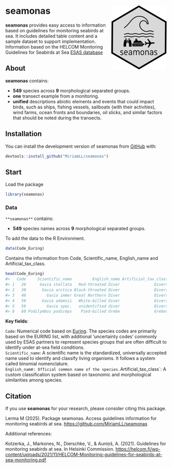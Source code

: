 
<!-- README.md is generated from README.Rmd. Please edit that file -->

# seamonas <img src="man/figures/seamonashexsticker.png" align="right" height="200" />

<!-- badges: start -->
<!-- badges: end -->

**seamonas** provides easy access to information based on guidelines for
monitoring seabirds at sea. It includes detailed table content and a
sample dataset to support implementation. Information based on the
HELCOM Monitoring Guidelines for Seabirds at Sea [ESAS
database](https://helcom.fi/wp-content/uploads/2021/11/HELCOM-Monitoring-guidelines-for-seabirds-at-sea-monitoring.pdf)

## About

**seamonas** contains:

- **549** species across **9** morphological separated groups.
- **one** transect example from a monitoring.
- **unified** descriptions abiotic elements and events that could impact
  birds, such as ships, fishing vessels, sailboats (with their
  activities), wind farms, ocean fronts and boundaries, oil slicks, and
  similar factors that should be noted during the transects.

## Installation

You can install the development version of seamonas from
[GitHub](https://github.com/) with:

``` r
devtools::install_github("MiriamLL/seamonas")
```

## Start

Load the package

``` r
library(seamonas)
```

### Data

`**seamonas**` contains:  
- **549** species names across **9** morphological separated groups.

To add the data to the R Environment.

``` r
data(Code_Euring)
```

Contains the information from Code, Scientific_name, English_name and
Artificial_tax_class.

``` r
head(Code_Euring)
#>   Code     Scientific_name         English_name Artificial_tax_class
#> 1   20      Gavia stellata   Red-throated Diver               Divers
#> 2   30       Gavia arctica Black-throated Diver               Divers
#> 3   40         Gavia immer Great Northern Diver               Divers
#> 4   50       Gavia adamsii   White-billed Diver               Divers
#> 5   59         Gavia spec.   unidentified diver               Divers
#> 6   60 Podilymbus podiceps    Pied-billed Grebe               Grebes
```

**Key fields**:

`Code`: Numerical code based on
[Euring](https://euring.org/data-and-codes/euring-codes). The species
codes are primarily based on the EURING list, with additional
‘uncertainty codes’ commonly used by ESAS partners to represent species
groups that are often difficult to identify under at-sea field
conditions.  
`Scientific_name`: A scientific name is the standardized, universally
accepted name used to identify and classify living organisms. It follows
a system called binomial nomenclature.  
`English_nam`e`: Official common name of the species.`Artificial_tax_class\`:
A custom classification system based on taxonomic and morphological
similarities among species.

## Citation

If you use **seamonas** for your research, please consider citing this
package.

Lerma M (2025). Package seamonas. Access guidelines information for
monitoring seabirds at sea. <https://github.com/MiriamLL/seamonas>

Additional references:

Kotzerka, J., Markones, N., Dierschke, V., & Auniņš, A. (2021).
Guidelines for monitoring seabirds at sea. In Helsinki Commission.
<https://helcom.fi/wp-content/uploads/2021/11/HELCOM-Monitoring-guidelines-for-seabirds-at-sea-monitoring.pdf>

